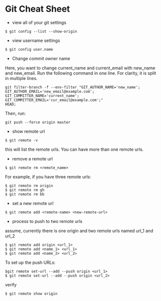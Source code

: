 # Git Cheat Sheet

- view all of your git settings 
```Git
$ git config --list --show-origin
```

- view username settings
```
$ git config user.name
```

- Change commit owner name

Here, you want to change current_name and current_email with new_name and new_email. Run the following command in one line. 
For clarity, it is split in multiple lines.

```Git
git filter-branch -f --env-filter "GIT_AUTHOR_NAME='new_name';
GIT_AUTHOR_EMAIL='new_email@example.com'; 
GIT_COMMITTER_NAME='current_name'; 
GIT_COMMITTER_EMAIL='cur_email@example.com';" 
HEAD;
```

Then, run:

```git
git push --force origin master
```


- show remote url
```
$ git remote -v
```
this will list the remote urls. You can have more than one remote urls.

- remove a remote url
```
$ git remote rm <remote_name>
```

For example, if you have three remote urls:
```
$ git remote rm origin
$ git remote rm gh
$ git remote rm bb
```


- set a new remote url
```
$ git remote add <remote-name> <new-remote-url>
```



- process to push to two remote urls

assume, currently there is one origin and two remote urls named url_1 and url_2
```
$ git remote add origin <url_1>
$ git remote add <name_1> <url_1>
$ git remote add <name_2> <url_2>
```

To set up the push URLs:
```
$git remote set-url --add --push origin <url_1>
$ git remote set-url --add --push origin <url_2>
```


verify
```
$ git remote show origin
```







